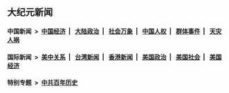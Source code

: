 ## 大纪元新闻

#### 中国新闻 &nbsp;>&nbsp; [中国经济](indexes/ncid283/README.md?06202045) &nbsp;| &nbsp; [大陆政治](indexes/ncid277/README.md?06202045) &nbsp;| &nbsp; [社会万象](indexes/ncid282/README.md?06202045) &nbsp;| &nbsp; [中国人权](indexes/ncid278/README.md?06202045) &nbsp;| &nbsp; [群体事件](indexes/ncid279/README.md?06202045) &nbsp;| &nbsp; [天灾人祸](indexes/ncid280/README.md?06202045)

#### 国际新闻 &nbsp;>&nbsp; [美中关系](indexes/nf1412576/README.md?06202045) &nbsp;| &nbsp; [台湾新闻](indexes/ncid1349361/README.md?06202045) &nbsp;| &nbsp; [香港新闻](indexes/ncid1349362/README.md?06202045) &nbsp;| &nbsp; [美国政治](indexes/ncid1078159/README.md?06202045) &nbsp;| &nbsp; [美国社会](indexes/ncid1078160/README.md?06202045) &nbsp;| &nbsp; [美国经济](indexes/ncid1078158/README.md?06202045)

#### 特别专题 &nbsp;>&nbsp; [中共百年历史](https://github.com/epoch-news/epoch-special/blob/master/README.md?06202045)  
